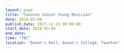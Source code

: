 ```yaml
---
layout: page
title: "Taunton Junior Young Musician"
date: 2018-03-04
publish_date: 2017-12-23 09:00:00
start_date: 2018-03-04
end_date: 
time: "TBC"
location: "Queen's Hall, Queen's College, Taunton"
---
```


